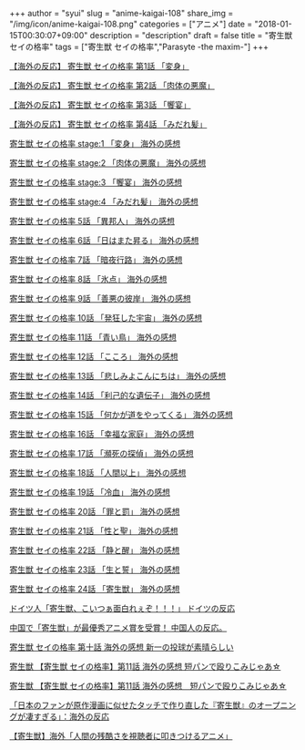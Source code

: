 +++
author = "syui"
slug = "anime-kaigai-108"
share_img = "/img/icon/anime-kaigai-108.png"
categories = ["アニメ"]
date = "2018-01-15T00:30:07+09:00"
description = "description"
draft = false
title = "寄生獣 セイの格率"
tags = ["寄生獣 セイの格率","Parasyte -the maxim-"]
+++



<a href="http://aniyaku.blog.jp/archives/14575474.html" rel="nofollow" target="_blank" title="【海外の反応】 寄生獣 セイの格率 第1話 「変身」">【海外の反応】 寄生獣 セイの格率 第1話 「変身」</a>

<a href="http://aniyaku.blog.jp/archives/14973438.html" rel="nofollow" target="_blank" title="【海外の反応】 寄生獣 セイの格率 第2話 「肉体の悪魔」">【海外の反応】 寄生獣 セイの格率 第2話 「肉体の悪魔」</a>

<a href="http://aniyaku.blog.jp/archives/15415858.html" rel="nofollow" target="_blank" title="【海外の反応】 寄生獣 セイの格率 第3話 「饗宴」">【海外の反応】 寄生獣 セイの格率 第3話 「饗宴」</a>

<a href="http://aniyaku.blog.jp/archives/16077603.html" rel="nofollow" target="_blank" title="【海外の反応】 寄生獣 セイの格率 第4話 「みだれ髪」">【海外の反応】 寄生獣 セイの格率 第4話 「みだれ髪」</a>

<a href="http://blog.livedoor.jp/kaigai_no/archives/41259636.html" rel="nofollow" target="_blank" title="寄生獣 セイの格率 stage:1 「変身」 海外の感想">寄生獣 セイの格率 stage:1 「変身」 海外の感想</a>

<a href="http://blog.livedoor.jp/kaigai_no/archives/41373868.html" rel="nofollow" target="_blank" title="寄生獣 セイの格率 stage:2 「肉体の悪魔」 海外の感想">寄生獣 セイの格率 stage:2 「肉体の悪魔」 海外の感想</a>

<a href="http://blog.livedoor.jp/kaigai_no/archives/41510943.html" rel="nofollow" target="_blank" title="寄生獣 セイの格率 stage:3 「饗宴」 海外の感想">寄生獣 セイの格率 stage:3 「饗宴」 海外の感想</a>

<a href="http://blog.livedoor.jp/kaigai_no/archives/41627428.html" rel="nofollow" target="_blank" title="寄生獣 セイの格率 stage:4 「みだれ髪」 海外の感想">寄生獣 セイの格率 stage:4 「みだれ髪」 海外の感想</a>

<a href="http://blog.livedoor.jp/kaigai_no/archives/41756730.html" rel="nofollow" target="_blank" title="寄生獣 セイの格率 5話 「異邦人」 海外の感想">寄生獣 セイの格率 5話 「異邦人」 海外の感想</a>

<a href="http://blog.livedoor.jp/kaigai_no/archives/41875850.html" rel="nofollow" target="_blank" title="寄生獣 セイの格率 6話 「日はまた昇る」 海外の感想">寄生獣 セイの格率 6話 「日はまた昇る」 海外の感想</a>

<a href="http://blog.livedoor.jp/kaigai_no/archives/41880685.html" rel="nofollow" target="_blank" title="寄生獣 セイの格率 7話 「暗夜行路」 海外の感想">寄生獣 セイの格率 7話 「暗夜行路」 海外の感想</a>

<a href="http://blog.livedoor.jp/kaigai_no/archives/42003330.html" rel="nofollow" target="_blank" title="寄生獣 セイの格率 8話 「氷点」 海外の感想">寄生獣 セイの格率 8話 「氷点」 海外の感想</a>

<a href="http://blog.livedoor.jp/kaigai_no/archives/42149366.html" rel="nofollow" target="_blank" title="寄生獣 セイの格率 9話 「善悪の彼岸」 海外の感想">寄生獣 セイの格率 9話 「善悪の彼岸」 海外の感想</a>

<a href="http://blog.livedoor.jp/kaigai_no/archives/42229440.html" rel="nofollow" target="_blank" title="寄生獣 セイの格率 10話 「発狂した宇宙」 海外の感想">寄生獣 セイの格率 10話 「発狂した宇宙」 海外の感想</a>

<a href="http://blog.livedoor.jp/kaigai_no/archives/42234863.html" rel="nofollow" target="_blank" title="寄生獣 セイの格率 11話 「青い鳥」 海外の感想">寄生獣 セイの格率 11話 「青い鳥」 海外の感想</a>

<a href="http://blog.livedoor.jp/kaigai_no/archives/42353346.html" rel="nofollow" target="_blank" title="寄生獣 セイの格率 12話 「こころ」 海外の感想">寄生獣 セイの格率 12話 「こころ」 海外の感想</a>

<a href="http://blog.livedoor.jp/kaigai_no/archives/42793682.html" rel="nofollow" target="_blank" title="寄生獣 セイの格率 13話 「悲しみよこんにちは」 海外の感想">寄生獣 セイの格率 13話 「悲しみよこんにちは」 海外の感想</a>

<a href="http://blog.livedoor.jp/kaigai_no/archives/42900285.html" rel="nofollow" target="_blank" title="寄生獣 セイの格率 14話 「利己的な遺伝子」 海外の感想">寄生獣 セイの格率 14話 「利己的な遺伝子」 海外の感想</a>

<a href="http://blog.livedoor.jp/kaigai_no/archives/43018516.html" rel="nofollow" target="_blank" title="寄生獣 セイの格率 15話 「何かが道をやってくる」 海外の感想">寄生獣 セイの格率 15話 「何かが道をやってくる」 海外の感想</a>

<a href="http://blog.livedoor.jp/kaigai_no/archives/43128965.html" rel="nofollow" target="_blank" title="寄生獣 セイの格率 16話 「幸福な家庭」 海外の感想">寄生獣 セイの格率 16話 「幸福な家庭」 海外の感想</a>

<a href="http://blog.livedoor.jp/kaigai_no/archives/43233719.html" rel="nofollow" target="_blank" title="寄生獣 セイの格率 17話 「瀕死の探偵」 海外の感想">寄生獣 セイの格率 17話 「瀕死の探偵」 海外の感想</a>

<a href="http://blog.livedoor.jp/kaigai_no/archives/43345974.html" rel="nofollow" target="_blank" title="寄生獣 セイの格率 18話 「人間以上」 海外の感想">寄生獣 セイの格率 18話 「人間以上」 海外の感想</a>

<a href="http://blog.livedoor.jp/kaigai_no/archives/43543389.html" rel="nofollow" target="_blank" title="寄生獣 セイの格率 19話 「冷血」 海外の感想">寄生獣 セイの格率 19話 「冷血」 海外の感想</a>

<a href="http://blog.livedoor.jp/kaigai_no/archives/43553527.html" rel="nofollow" target="_blank" title="寄生獣 セイの格率 20話 「罪と罰」 海外の感想">寄生獣 セイの格率 20話 「罪と罰」 海外の感想</a>

<a href="http://blog.livedoor.jp/kaigai_no/archives/43665033.html" rel="nofollow" target="_blank" title="寄生獣 セイの格率 21話 「性と聖」 海外の感想">寄生獣 セイの格率 21話 「性と聖」 海外の感想</a>

<a href="http://blog.livedoor.jp/kaigai_no/archives/43773222.html" rel="nofollow" target="_blank" title="寄生獣 セイの格率 22話 「静と醒」 海外の感想">寄生獣 セイの格率 22話 「静と醒」 海外の感想</a>

<a href="http://blog.livedoor.jp/kaigai_no/archives/43881022.html" rel="nofollow" target="_blank" title="寄生獣 セイの格率 23話 「生と誓」 海外の感想">寄生獣 セイの格率 23話 「生と誓」 海外の感想</a>

<a href="http://blog.livedoor.jp/kaigai_no/archives/43985431.html" rel="nofollow" target="_blank" title="寄生獣 セイの格率 24話 「寄生獣」 海外の感想">寄生獣 セイの格率 24話 「寄生獣」 海外の感想</a>

<a href="http://blog.livedoor.jp/leberkasumai/archives/19909608.html" rel="nofollow" target="_blank" title="ドイツ人「寄生獣、こいつぁ面白れぇぞ！！！」 ドイツの反応">ドイツ人「寄生獣、こいつぁ面白れぇぞ！！！」 ドイツの反応</a>

<a href="http://blog.livedoor.jp/zzcj/archives/51880721.html" rel="nofollow" target="_blank" title="中国で「寄生獣」が最優秀アニメ賞を受賞！ 中国人の反応。">中国で「寄生獣」が最優秀アニメ賞を受賞！ 中国人の反応。</a>

<a href="http://heidi.blog.jp/archives/18088444.html" rel="nofollow" target="_blank" title="寄生獣 セイの格率 第十話 海外の感想 新一の投球が素晴らしい">寄生獣 セイの格率 第十話 海外の感想 新一の投球が素晴らしい</a>

<a href="http://heidi.blog.jp/archives/18512721.html" rel="nofollow" target="_blank" title="寄生獣 【寄生獣 セイの格率】第11話 海外の感想 短パンで殴りこみじゃあ☆">寄生獣 【寄生獣 セイの格率】第11話 海外の感想 短パンで殴りこみじゃあ☆</a>

<a href="http://heidi.blog.jp/archives/18512721.html" rel="nofollow" target="_blank" title="寄生獣 【寄生獣 セイの格率】第11話 海外の感想　短パンで殴りこみじゃあ☆">寄生獣 【寄生獣 セイの格率】第11話 海外の感想　短パンで殴りこみじゃあ☆</a>

<a href="http://sow.blog.jp/archives/1015897593.html" rel="nofollow" target="_blank" title="「日本のファンが原作漫画に似せたタッチで作り直した『寄生獣』のオープニングが凄すぎる」：海外の反応">「日本のファンが原作漫画に似せたタッチで作り直した『寄生獣』のオープニングが凄すぎる」：海外の反応</a>

<a href="http://transover.blog.fc2.com/blog-entry-67.html" rel="nofollow" target="_blank" title="【寄生獣】海外「人間の残酷さを視聴者に叩きつけるアニメ」">【寄生獣】海外「人間の残酷さを視聴者に叩きつけるアニメ」</a>
